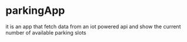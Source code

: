 # parkingApp
it is an app that fetch data from an iot powered api and show the current number of available parking slots
